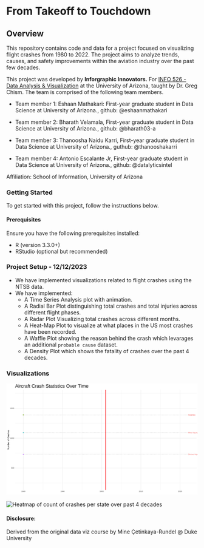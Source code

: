 # From Takeoff to Touchdown 

## Overview
This repository contains code and data for a project focused on visualizing flight crashes from 1980 to 2022. The project aims to analyze trends, causes, and safety improvements within the aviation industry over the past few decades. 

This project was developed by **Inforgraphic Innovators.** For [INFO 526 - Data Analysis & Visualization](#0) at the University of Arizona, taught by Dr. Greg Chism. The team is comprised of the following team members.


-   Team member 1: Eshaan Mathakari: First-year graduate student in Data Science at University of Arizona., github: @eshaanmathakari

-   Team member 2: Bharath Velamala, First-year graduate student in Data Science at University of Arizona., github: @bharath03-a

-   Team member 3: Thanoosha Naidu Karri, First-year graduate student in Data Science at University of Arizona., guthub: @thanooshakarri

-   Team member 4: Antonio Escalante Jr, First-year graduate student in Data Science at University of Arizona., github: @datalyticsintel

Affiliation: School of Information, University of Arizona

### Getting Started
To get started with this project, follow the instructions below.

#### Prerequisites
Ensure you have the following prerequisites installed:
- R (version 3.3.0+)
- RStudio (optional but recommended)

### Project Setup - 12/12/2023

-   We have implemented visualizations related to flight crashes using the NTSB data.
-   We have implemented:
    -   A Time Series Analysis plot with animation.
    -   A Radial Bar Plot distinguishing total crashes and total injuries across different flight phases.
    -   A Radar Plot Visualizing total crashes across different months.
    -   A Heat-Map Plot to visualize at what places in the US most crashes have been recorded.
    -   A Waffle Plot showing the reason behind the crash which levarages an additional `probable cause` dataset.
    -   A Density Plot which shows the fatality of crashes over the past 4 decades.

### Visualizations
![TimeSeries Analysis on Flight crashes in USA](https://github.com/INFO526-DataViz/project-final-Infographic-Innovators/blob/main/images/animated_fcdata.gif)

![Heatmap of count of crashes per state over past 4 decades](https://github.com/INFO526-DataViz/project-final-Infographic-Innovators/blob/main/images/flight_crash_us_states.gif)


#### Disclosure:

Derived from the original data viz course by Mine Çetinkaya-Rundel \@ Duke University
